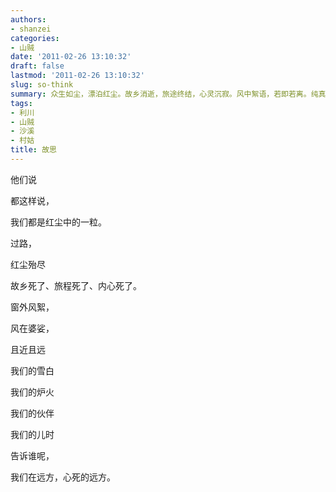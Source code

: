 ```yaml
---
authors:
- shanzei
categories:
- 山贼
date: '2011-02-26 13:10:32'
draft: false
lastmod: '2011-02-26 13:10:32'
slug: so-think
summary: 众生如尘，漂泊红尘。故乡消逝，旅途终结，心灵沉寂。风中絮语，若即若离。纯真岁月、温暖记忆、故人旧事——无处诉说，远方只剩空心。
tags:
- 利川
- 山贼
- 沙溪
- 村姑
title: 故思
---
```


他们说

都这样说，

我们都是红尘中的一粒。

过路，

红尘殆尽

故乡死了、旅程死了、内心死了。

窗外风絮，

风在婆娑，

且近且远

我们的雪白

我们的炉火

我们的伙伴

我们的儿时

告诉谁呢，

我们在远方，心死的远方。